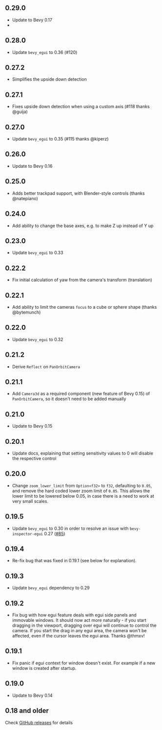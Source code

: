 ## 0.29.0

- Update to Bevy 0.17
-

## 0.28.0

- Update `bevy_egui` to 0.36 (#120)

## 0.27.2

- Simplifies the upside down detection

## 0.27.1

- Fixes upside down detection when using a custom axis (#118 thanks @guija)

## 0.27.0

- Update `bevy_egui` to 0.35 (#115 thanks @kiperz)

## 0.26.0

- Update to Bevy 0.16

## 0.25.0

- Adds better trackpad support, with Blender-style controls (thanks @natepiano)

## 0.24.0

- Add ability to change the base axes, e.g. to make Z up instead of Y up

## 0.23.0

- Update `bevy_egui` to 0.33

## 0.22.2

- Fix initial calculation of yaw from the camera's transform (translation)

## 0.22.1

- Add ability to limit the cameras `focus` to a cube or sphere shape (thanks @bytemunch)

## 0.22.0

- Update `bevy_egui` to 0.32

## 0.21.2

- Derive `Reflect` on `PanOrbitCamera`

## 0.21.1

- Add `Camera3d` as a required component (new feature of Bevy 0.15) of `PanOrbitCamera`, so it doesn't need to be added
  manually

## 0.21.0

- Update to Bevy 0.15

## 0.20.1

- Update docs, explaining that setting sensitivity values to 0 will disable the respective control

## 0.20.0

- Change `zoom_lower_limit` from `Option<f32>` to `f32`, defaulting to `0.05`, and remove the hard coded lower zoom
  limit of `0.05`.
  This allows the lower limit to be lowered below 0.05, in case there is a need to work at very small scales.

## 0.19.5

- Update `bevy_egui` to 0.30 in order to resolve an issue with `bevy-inspector-egui`
  0.27 ([#85](https://github.com/Plonq/bevy_panorbit_camera/pull/85))

## 0.19.4

- Re-fix bug that was fixed in 0.19.1 (see below for explanation).

## 0.19.3

- Update `bevy_egui` dependency to 0.29

## 0.19.2

- Fix bug with how egui feature deals with egui side panels and immovable windows. It should now act more
  naturally - if you start dragging in the viewport, dragging over egui will continue to control the camera.
  If you start the drag in any egui area, the camera won't be affected, even if the cursor leaves the egui area.
  Thanks @thmxv!

## 0.19.1

- Fix panic if egui context for window doesn't exist. For example if a new window is created after startup.

## 0.19.0

- Update to Bevy 0.14

## 0.18 and older

Check [GitHub releases](https://github.com/Plonq/bevy_panorbit_camera/releases) for details
